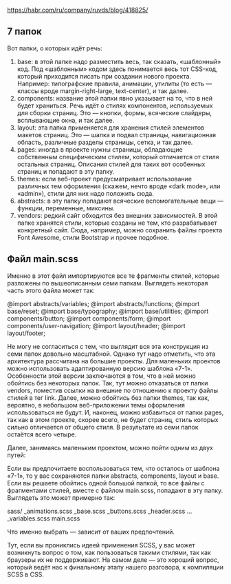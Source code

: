

https://habr.com/ru/company/ruvds/blog/418825/


## 7 папок

Вот папки, о которых идёт речь:

1. base: в этой папке надо разместить весь, так сказать, «шаблонный» код. Под «шаблонным» кодом здесь понимается весь тот CSS-код, который приходится писать при создании нового проекта. Например: типографские правила, анимации, утилиты (то есть — классы вроде margin-right-large, text-center), и так далее.
2. components: название этой папки явно указывает на то, что в ней будет храниться. Речь идёт о стилях компонентов, используемых для сборки страниц. Это — кнопки, формы, всяческие слайдеры, всплывающие окна, и так далее.
3. layout: эта папка применяется для хранения стилей элементов макетов страниц. Это — шапка и подвал страницы, навигационная область, различные разделы страницы, сетка, и так далее.
4. pages: иногда в проекте нужны страницы, обладающие собственным специфическим стилем, который отличается от стиля остальных страниц. Описания стилей для таких вот особенных страниц и попадают в эту папку.
5. themes: если веб-проект предусматривает использование различных тем оформления (скажем, нечто вроде «dark mode», или «admin»), стили для них надо положить сюда.
6. abstracts: в эту папку попадают всяческие вспомогательные вещи — функции, переменные, миксины.
7. vendors: редкий сайт обходится без внешних зависимостей. В этой папке хранятся стили, которые созданы не тем, кто разрабатывает конкретный сайт. Сюда, например, можно сохранить файлы проекта Font Awesome, стили Bootstrap и прочее подобное.

## Файл main.scss

Именно в этот файл импортируются все те фрагменты стилей, которые разложены по вышеописанным семи папкам. Выглядеть некоторая часть этого файла может так:

@import abstracts/variables;
@import abstracts/functions;
@import base/reset;
@import base/typography;
@import base/utilities;
@import components/button;
@import components/form;
@import components/user-navigation;
@import layout/header;
@import layout/footer;

Не могу не согласиться с тем, что выглядит вся эта конструкция из семи папок довольно масштабной. Однако тут надо отметить, что эта архитектура рассчитана на большие проекты. Для маленьких проектов можно использовать адаптированную версию шаблона «7-1». Особенности этой версии заключаются в том, что в ней можно обойтись без некоторых папок. Так, тут можно отказаться от папки vendors, поместив ссылки на внешние по отношению к проекту файлы стилей в тег link. Далее, можно обойтись без папки themes, так как, вероятно, в небольшом веб-приложении темы оформления использоваться не будут. И, наконец, можно избавиться от папки pages, так как в этом проекте, скорее всего, не будет страниц, стиль которых сильно отличается от общего стиля. В результате из семи папок остаётся всего четыре.

Далее, занимаясь маленьким проектом, можно пойти одним из двух путей:

Если вы предпочитаете воспользоваться тем, что осталось от шаблона «7-1», то у вас сохраняются папки abstracts, components, layout и base.
Если вы решаете обойтись одной большой папкой, то все файлы с фрагментами стилей, вместе с файлом main.scss, попадают в эту папку. Выглядеть это может примерно так:

sass/
  _animations.scss
  _base.scss
  _buttons.scss
  _header.scss
  ...
  _variables.scss
  main.scss

Что именно выбрать — зависит от ваших предпочтений.

Тут, если вы прониклись идеей применения SCSS, у вас может возникнуть вопрос о том, как пользоваться такими стилями, так как браузеры их не поддерживают. На самом деле — это хороший вопрос, который ведёт нас к финальному этапу нашего разговора, к компиляции SCSS в CSS.
